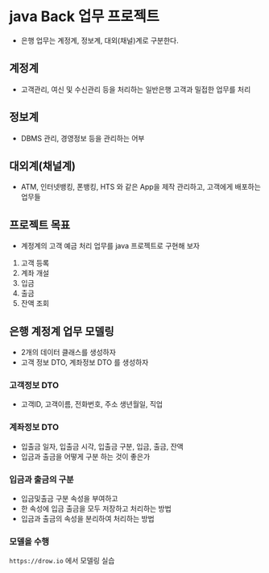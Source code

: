 # java Back 업무 프로젝트

* 은행 업무는 계정계, 정보계, 대외(채널)계로 구분한다.

## 계정계

* 고객관리, 여신 및 수신관리 등을 처리하는 일반은행 고객과 밀접한 업무를 처리

## 정보계

* DBMS 관리, 경영정보 등을 관리하는 어부

## 대외계(채널계)

* ATM, 인터넷뱅킹, 폰뱅킹, HTS 와 같은 App을 제작 관리하고, 고객에게 배포하는 업무들

## 프로젝트 목표

* 계정계의 고객 예금 처리 업무를 java 프로젝트로 구현해 보자

1. 고객 등록
2. 계좌 개설
3. 입금
4. 출금
5. 잔액 조회

## 은행 계정계 업무 모델링

* 2개의 데이터 클래스를 생성하자
* 고객 정보 DTO, 계좌정보 DTO 를 생성하자

### 고객정보 DTO

* 고객ID, 고객이름, 전화번호, 주소 생년월일, 직업

### 계좌정보 DTO

* 입출금 일자, 입출금 시각, 입출금 구분, 입금, 출금, 잔액
* 입금과 출금을 어떻게 구분 하는 것이 좋은가

### 입금과 출금의 구분

* 입금및출금 구분 속성을 부여하고
* 한 속성에 입금 출금을 모두 저장하고 처리하는 방법
* 입금과 출금의 속성을 분리하여 처리하는 방법

### 모델을 수행

`https://drow.io` 에서 모델링 실습